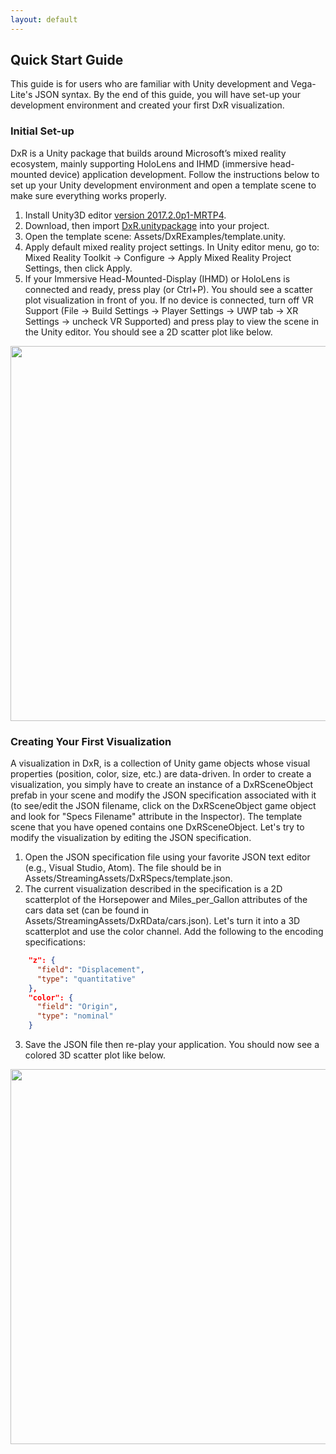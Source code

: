 ```yaml
---
layout: default
---
```


## Quick Start Guide

This guide is for users who are familiar with Unity development and Vega-Lite's JSON syntax. By the end of this guide, you will have set-up your development environment and created your first DxR visualization.

### Initial Set-up

DxR is a Unity package that builds around Microsoft’s mixed reality ecosystem, mainly supporting HoloLens and IHMD (immersive head-mounted device) application development. Follow the instructions below to set up your Unity development environment and open a template scene to make sure everything works properly.

1. Install Unity3D editor [version 2017.2.0p1-MRTP4](http://beta.unity3d.com/download/b1565bfe4a0c/UnityDownloadAssistant.exe).
2. Download, then import [DxR.unitypackage](https://github.com/ronellsicat/DxR/raw/master/DxR.unitypackage) into your project.
3. Open the template scene: Assets/DxRExamples/template.unity.
4. Apply default mixed reality project settings. In Unity editor menu, go to: Mixed Reality Toolkit -> Configure -> Apply Mixed Reality Project Settings, then click Apply.
5. If your Immersive Head-Mounted-Display (IHMD) or HoloLens is connected and ready, press play (or Ctrl+P). You should see a scatter plot visualization in front of you. If no device is connected, turn off VR Support (File -> Build Settings -> Player Settings -> UWP tab -> XR Settings -> uncheck VR Supported) and press play to view the scene in the Unity editor. You should see a 2D scatter plot like below.

<img src="../assets/img/template2D.png" width="600">

### Creating Your First Visualization

A visualization in DxR, is a collection of Unity game objects whose visual properties (position, color, size, etc.) are data-driven. In order to create a visualization, you simply have to create an instance of a DxRSceneObject prefab in your scene and modify the JSON specification associated with it (to see/edit the JSON filename, click on the DxRSceneObject game object and look for "Specs Filename" attribute in the Inspector). The template scene that you have opened contains one DxRSceneObject. Let's try to modify the visualization by editing the JSON specification.

1. Open the JSON specification file using your favorite JSON text editor (e.g., Visual Studio, Atom). The file should be in Assets/StreamingAssets/DxRSpecs/template.json.
2. The current visualization described in the specification is a 2D scatterplot of the Horsepower and Miles_per_Gallon attributes of the cars data set (can be found in Assets/StreamingAssets/DxRData/cars.json). Let's turn it into a 3D scatterplot and use the color channel. Add the following to the encoding specifications: 
```json
    "z": {
      "field": "Displacement",
      "type": "quantitative"
    },
    "color": {
      "field": "Origin",
      "type": "nominal"
    }
```

3. Save the JSON file then re-play your application. You should now see a colored 3D scatter plot like below.

<img src="../assets/img/template3D.png" width="600">